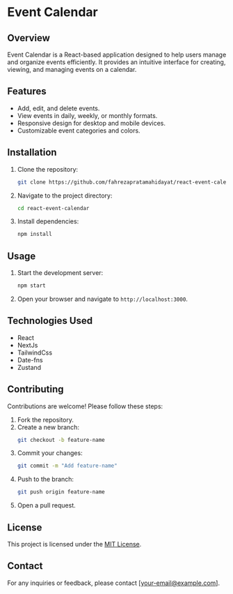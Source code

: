 # Event Calendar

## Overview
Event Calendar is a React-based application designed to help users manage and organize events efficiently. It provides an intuitive interface for creating, viewing, and managing events on a calendar.

## Features
- Add, edit, and delete events.
- View events in daily, weekly, or monthly formats.
- Responsive design for desktop and mobile devices.
- Customizable event categories and colors.

## Installation
1. Clone the repository:
    ```bash
    git clone https://github.com/fahrezapratamahidayat/react-event-calendar.git
    ```
2. Navigate to the project directory:
    ```bash
    cd react-event-calendar
    ```
3. Install dependencies:
    ```bash
    npm install
    ```

## Usage
1. Start the development server:
    ```bash
    npm start
    ```
2. Open your browser and navigate to `http://localhost:3000`.

## Technologies Used
- React
- NextJs
- TailwindCss
- Date-fns
- Zustand

## Contributing
Contributions are welcome! Please follow these steps:
1. Fork the repository.
2. Create a new branch:
    ```bash
    git checkout -b feature-name
    ```
3. Commit your changes:
    ```bash
    git commit -m "Add feature-name"
    ```
4. Push to the branch:
    ```bash
    git push origin feature-name
    ```
5. Open a pull request.

## License
This project is licensed under the [MIT License](LICENSE).

## Contact
For any inquiries or feedback, please contact [your-email@example.com].
